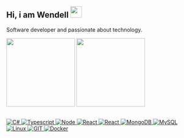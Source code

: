 ## Hi, i am Wendell <img height="30rem" src="https://github.com/Anmol-Baranwal/Cool-GIFs-For-GitHub/assets/74038190/7bb1e704-6026-48f9-8435-2f4d40101348">

Software developer and passionate about technology.

<div align="left">
  <img  height="180em" src="https://github.com/Anmol-Baranwal/Cool-GIFs-For-GitHub/assets/74038190/ff1b5f32-9420-4dde-b2b9-ed2c0aa17459" >
  <img height="180em" src="https://github-readme-stats.vercel.app/api/top-langs/?username=wendellmoraisz&hide_border=true&layout=compact&langs_count=6&theme=github_dark"/>
</div>
</div>
  
  
  ##
  
<p align="left"><a href="https://bermeo.dev">
  <img alt="C#" src="https://img.shields.io/badge/.net-%230d1117.svg?style=for-the-badge&logo=csharp"/>
 <img alt="Typescript" src="https://img.shields.io/badge/typescript-%230d1117.svg?style=for-the-badge&logo=typescript"/>
 <img alt="Node" src="https://img.shields.io/badge/node.js-%230d1117.svg?style=for-the-badge&logo=node.js"/>
 <img alt="React" src="https://img.shields.io/badge/react-%230d1117.svg?style=for-the-badge&logo=react"/>
 <img alt="React" src="https://img.shields.io/badge/angular-%230d1117.svg?style=for-the-badge&logo=angular"/>
 <img alt="MongoDB" src="https://img.shields.io/badge/mongodb-%230d1117?style=for-the-badge&logo=mongodb"/>
 <img alt="MySQL" src="https://img.shields.io/badge/mysql-%230d1117.svg?style=for-the-badge&logo=mysql"/>
 <img alt="Linux" src="https://img.shields.io/badge/linux-%230d1117.svg?style=for-the-badge&logo=linux"/>
 <img alt="GIT" src="https://img.shields.io/badge/git-%230d1117.svg?style=for-the-badge&logo=git"/>
 <img alt="Docker" src="https://img.shields.io/badge/docker-%230d1117.svg?style=for-the-badge&logo=docker"/>
</p>
